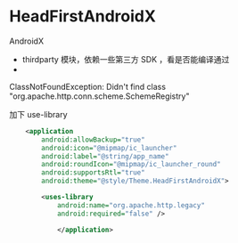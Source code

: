# HeadFirstAndroidX


AndroidX


- thirdparty 模块，依赖一些第三方 SDK ，看是否能编译通过
-



ClassNotFoundException: Didn't find class "org.apache.http.conn.scheme.SchemeRegistry"

加下 use-library

```xml
    <application
        android:allowBackup="true"
        android:icon="@mipmap/ic_launcher"
        android:label="@string/app_name"
        android:roundIcon="@mipmap/ic_launcher_round"
        android:supportsRtl="true"
        android:theme="@style/Theme.HeadFirstAndroidX">

        <uses-library
            android:name="org.apache.http.legacy"
            android:required="false" />

            </application>
```